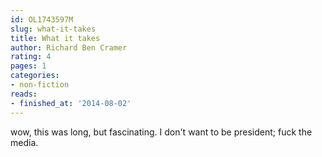 ```yaml
---
id: OL1743597M
slug: what-it-takes
title: What it takes
author: Richard Ben Cramer
rating: 4
pages: 1
categories:
- non-fiction
reads:
- finished_at: '2014-08-02'
---
```

wow, this was long, but fascinating. I don't want to be president; fuck the media.
